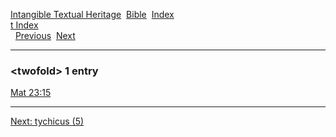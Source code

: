 [Intangible Textual Heritage](../../index)  [Bible](../index) 
[Index](index)   
[t Index](_t_)  
  [Previous](c11867)  [Next](c11869) 

------------------------------------------------------------------------

### &lt;twofold&gt; 1 entry

[Mat 23:15](../kjv/mat023.htm#015)  

------------------------------------------------------------------------

[Next: tychicus (5)](c11869)
